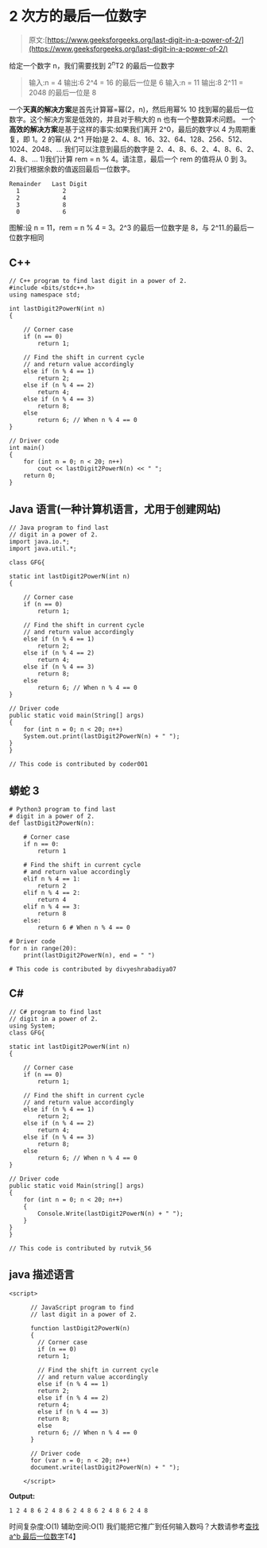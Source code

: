 # 2 次方的最后一位数字

> 原文:[https://www.geeksforgeeks.org/last-digit-in-a-power-of-2/](https://www.geeksforgeeks.org/last-digit-in-a-power-of-2/)

给定一个数字 n，我们需要找到 2<sup>n</sup>T2 的最后一位数字

> 输入:n = 4
> 输出:6
> 2^4 = 16 的最后一位是 6
> 输入:n = 11
> 输出:8
> 2^11 = 2048 的最后一位是 8

一个**天真的解决方案**是首先计算幂=幂(2，n)，然后用幂% 10 找到幂的最后一位数字。这个解决方案是低效的，并且对于稍大的 n 也有一个整数算术问题。
一个**高效的解决方案**是基于这样的事实:如果我们离开 2^0，最后的数字以 4 为周期重复，即 1。2 的幂(从 2^1 开始)是 2、4、8、16、32、64、128、256、512、1024、2048、…
我们可以注意到最后的数字是 2、4、8、6、2、4、8、6、2、4、8、…
1)我们计算 rem = n % 4。请注意，最后一个 rem 的值将从 0 到 3。
2)我们根据余数的值返回最后一位数字。

```
Remainder   Last Digit
  1            2
  2            4
  3            8
  0            6
```

图解:设 n = 11，rem = n % 4 = 3。2^3 的最后一位数字是 8，与 2^11.的最后一位数字相同

## C++

```
// C++ program to find last digit in a power of 2.
#include <bits/stdc++.h>
using namespace std;

int lastDigit2PowerN(int n)
{

    // Corner case
    if (n == 0)
        return 1;

    // Find the shift in current cycle
    // and return value accordingly
    else if (n % 4 == 1)
        return 2;
    else if (n % 4 == 2)
        return 4;
    else if (n % 4 == 3)
        return 8;
    else
        return 6; // When n % 4 == 0
}

// Driver code
int main()
{
    for (int n = 0; n < 20; n++)
        cout << lastDigit2PowerN(n) << " ";
    return 0;
}
```

## Java 语言(一种计算机语言，尤用于创建网站)

```
// Java program to find last
// digit in a power of 2.
import java.io.*;
import java.util.*;

class GFG{

static int lastDigit2PowerN(int n)
{

    // Corner case
    if (n == 0)
        return 1;

    // Find the shift in current cycle
    // and return value accordingly
    else if (n % 4 == 1)
        return 2;
    else if (n % 4 == 2)
        return 4;
    else if (n % 4 == 3)
        return 8;
    else
        return 6; // When n % 4 == 0
}

// Driver code
public static void main(String[] args)
{
    for (int n = 0; n < 20; n++)
    System.out.print(lastDigit2PowerN(n) + " ");
}
}

// This code is contributed by coder001
```

## 蟒蛇 3

```
# Python3 program to find last
# digit in a power of 2.
def lastDigit2PowerN(n):

    # Corner case
    if n == 0:
        return 1

    # Find the shift in current cycle
    # and return value accordingly
    elif n % 4 == 1:
        return 2
    elif n % 4 == 2:
        return 4
    elif n % 4 == 3:
        return 8
    else:
        return 6 # When n % 4 == 0

# Driver code
for n in range(20):
    print(lastDigit2PowerN(n), end = " ")

# This code is contributed by divyeshrabadiya07   
```

## C#

```
// C# program to find last
// digit in a power of 2.
using System;
class GFG{

static int lastDigit2PowerN(int n)
{

    // Corner case
    if (n == 0)
        return 1;

    // Find the shift in current cycle
    // and return value accordingly
    else if (n % 4 == 1)
        return 2;
    else if (n % 4 == 2)
        return 4;
    else if (n % 4 == 3)
        return 8;
    else
        return 6; // When n % 4 == 0
}

// Driver code
public static void Main(string[] args)
{
    for (int n = 0; n < 20; n++)
    {
        Console.Write(lastDigit2PowerN(n) + " ");
    }
}
}

// This code is contributed by rutvik_56
```

## java 描述语言

```
<script>

      // JavaScript program to find
      // last digit in a power of 2.

      function lastDigit2PowerN(n)
      {
        // Corner case
        if (n == 0)
        return 1;

        // Find the shift in current cycle
        // and return value accordingly
        else if (n % 4 == 1)
        return 2;
        else if (n % 4 == 2)
        return 4;
        else if (n % 4 == 3)
        return 8;
        else
        return 6; // When n % 4 == 0
      }

      // Driver code
      for (var n = 0; n < 20; n++)
      document.write(lastDigit2PowerN(n) + " ");

    </script>
```

**Output:** 

```
1 2 4 8 6 2 4 8 6 2 4 8 6 2 4 8 6 2 4 8
```

时间复杂度:O(1)
辅助空间:O(1)
我们能把它推广到任何输入数吗？大数请参考[查找 a^b 最后一位数字](https://www.geeksforgeeks.org/find-last-digit-of-ab-for-large-numbers/)T4】